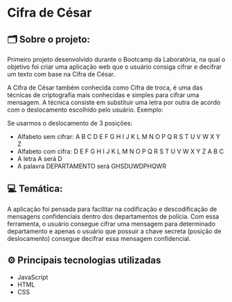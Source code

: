 # Cifra de César

## 🗂 Sobre o projeto:

Primeiro projeto desenvolvido durante o Bootcamp da Laboratória, na qual o objetivo foi criar uma aplicação web que o usuário consiga cifrar e decifrar um texto com base na Cifra de César. 

A Cifra de César também conhecida como Cifra de troca, é uma das técnicas de criptografia mais conhecidas e simples para cifrar uma mensagem. A técnica consiste em substituir uma letra por outra de acordo com o deslocamento escolhido pelo usuário. Exemplo:

Se usarmos o deslocamento de 3 posições:

- Alfabeto sem cifrar: A B C D E F G H I J K L M N O P Q R S T U V W X Y Z
- Alfabeto com cifra: D E F G H I J K L M N O P Q R S T U V W X Y Z A B C
- A letra A será D
- A palavra DEPARTAMENTO será GHSDUWDPHQWR

## 💻 Temática:

A aplicação foi pensada para facilitar  na codificação e descodificação de mensagens confidenciais dentro dos departamentos de polícia. Com essa ferramenta, o usuário consegue cifrar uma mensagem para determinado departamento e apenas o usuário que possuir a chave secreta (posição de deslocamento) consegue decifrar essa mensagem confidencial. 

## ⚙ Principais tecnologias utilizadas

- JavaScript
- HTML
- CSS
